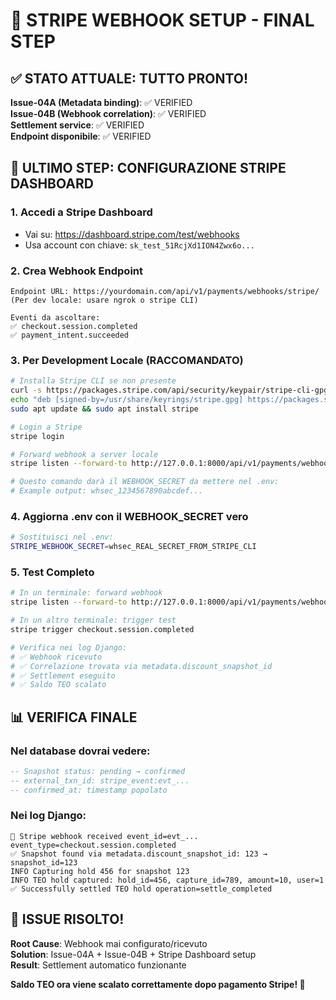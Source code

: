 # 🎯 STRIPE WEBHOOK SETUP - FINAL STEP

## ✅ STATO ATTUALE: TUTTO PRONTO!

**Issue-04A (Metadata binding)**: ✅ VERIFIED  
**Issue-04B (Webhook correlation)**: ✅ VERIFIED  
**Settlement service**: ✅ VERIFIED  
**Endpoint disponibile**: ✅ VERIFIED

## 🚀 ULTIMO STEP: CONFIGURAZIONE STRIPE DASHBOARD

### 1. Accedi a Stripe Dashboard
- Vai su: https://dashboard.stripe.com/test/webhooks
- Usa account con chiave: `sk_test_51RcjXd1ION4Zwx6o...`

### 2. Crea Webhook Endpoint
```
Endpoint URL: https://yourdomain.com/api/v1/payments/webhooks/stripe/
(Per dev locale: usare ngrok o stripe CLI)

Eventi da ascoltare:
✅ checkout.session.completed
✅ payment_intent.succeeded
```

### 3. Per Development Locale (RACCOMANDATO)
```bash
# Installa Stripe CLI se non presente
curl -s https://packages.stripe.com/api/security/keypair/stripe-cli-gpg/public | gpg --dearmor | sudo tee /usr/share/keyrings/stripe.gpg
echo "deb [signed-by=/usr/share/keyrings/stripe.gpg] https://packages.stripe.com/stripe-cli-debian-local stable main" | sudo tee -a /etc/apt/sources.list.d/stripe.list
sudo apt update && sudo apt install stripe

# Login a Stripe
stripe login

# Forward webhook a server locale
stripe listen --forward-to http://127.0.0.1:8000/api/v1/payments/webhooks/stripe/

# Questo comando darà il WEBHOOK_SECRET da mettere nel .env:
# Example output: whsec_1234567890abcdef...
```

### 4. Aggiorna .env con il WEBHOOK_SECRET vero
```bash
# Sostituisci nel .env:
STRIPE_WEBHOOK_SECRET=whsec_REAL_SECRET_FROM_STRIPE_CLI
```

### 5. Test Completo
```bash
# In un terminale: forward webhook
stripe listen --forward-to http://127.0.0.1:8000/api/v1/payments/webhooks/stripe/

# In un altro terminale: trigger test
stripe trigger checkout.session.completed

# Verifica nei log Django:
# ✅ Webhook ricevuto
# ✅ Correlazione trovata via metadata.discount_snapshot_id
# ✅ Settlement eseguito
# ✅ Saldo TEO scalato
```

## 📊 VERIFICA FINALE

### Nel database dovrai vedere:
```sql
-- Snapshot status: pending → confirmed
-- external_txn_id: stripe_event:evt_...
-- confirmed_at: timestamp popolato
```

### Nei log Django:
```
🔄 Stripe webhook received event_id=evt_... event_type=checkout.session.completed
✅ Snapshot found via metadata.discount_snapshot_id: 123 → snapshot_id=123
INFO Capturing hold 456 for snapshot 123
INFO TEO hold captured: hold_id=456, capture_id=789, amount=10, user=1
✅ Successfully settled TEO hold operation=settle_completed
```

## 🎉 ISSUE RISOLTO!

**Root Cause**: Webhook mai configurato/ricevuto  
**Solution**: Issue-04A + Issue-04B + Stripe Dashboard setup  
**Result**: Settlement automatico funzionante  

**Saldo TEO ora viene scalato correttamente dopo pagamento Stripe! 🚀**
